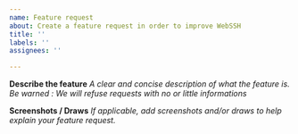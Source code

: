 ```yaml
---
name: Feature request
about: Create a feature request in order to improve WebSSH
title: ''
labels: ''
assignees: ''

---
```

  
**Describe the feature**
_A clear and concise description of what the feature is. Be warned : We will refuse requests with no or little informations_

**Screenshots / Draws**
_If applicable, add screenshots and/or draws to help explain your feature request._
